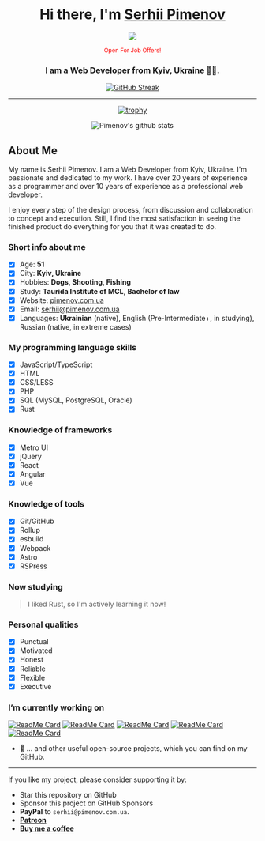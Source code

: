 <h1 align="center"> 
  Hi there, I'm <a href="https://pimenov.com.ua" target="_blank">Serhii Pimenov</a>
</h1>
<div align="center">

  ![](https://komarev.com/ghpvc/?username=olton)
  
  <div><small align="center" style="color: red">Open For Job Offers!</small></div>

</div>  
<h3 align="center">I am a Web Developer from Kyiv, Ukraine 💙💛.</h3>

<div align="center">
  <a href="https://git.io/streak-stats"><img src="https://github-readme-streak-stats.herokuapp.com?user=olton&theme=tokyonight&short_numbers=true" alt="GitHub Streak" /></a> 
</div>

---

<div align="center">

[![trophy](https://github-profile-trophy.vercel.app/?username=olton&column=6&theme=onedark&margin-w=2)](https://github.com/ryo-ma/github-profile-trophy)

</div>

<div align="center">

  ![Pimenov's github stats](https://github-readme-stats.vercel.app/api?username=olton&show_icons=true&count_private=true&theme=tokyonight)
  
</div>

## About Me

My name is Serhii Pimenov. I am a Web Developer from Kyiv, Ukraine. I'm passionate and dedicated to my work. 
I have over 20 years of experience as a programmer and over 10 years of experience as a professional web developer. 

I enjoy every step of the design process, from discussion and collaboration to concept and execution. 
Still, I find the most satisfaction in seeing the finished product do everything for you that it was created to do. 

### Short info about me
- [x] Age: **51**
- [x] City: **Kyiv, Ukraine**
- [x] Hobbies: **Dogs, Shooting, Fishing**
- [x] Study: **Taurida Institute of MCL**, **Bachelor of law**
- [x] Website: [pimenov.com.ua](https://pimenov.com.ua)
- [x] Email: [serhii@pimenov.com.ua](mailto:serhii@pimenov.com.ua)
- [x] Languages: **Ukrainian** (native), English (Pre-Intermediate+, in studying), Russian (native, in extreme cases) 

### My programming language skills

- [x] JavaScript/TypeScript
- [x] HTML
- [x] CSS/LESS
- [x] PHP
- [x] SQL (MySQL, PostgreSQL, Oracle)
- [x] Rust

### Knowledge of frameworks

- [x] Metro UI
- [x] jQuery
- [x] React
- [x] Angular
- [x] Vue

### Knowledge of tools

- [x] Git/GitHub
- [x] Rollup
- [x] esbuild
- [x] Webpack
- [x] Astro
- [x] RSPress   

### Now studying

> I liked Rust, so I'm actively learning it now!

### Personal qualities

- [x] Punctual
- [x] Motivated
- [x] Honest
- [x] Reliable
- [x] Flexible
- [x] Executive

### I’m currently working on
[![ReadMe Card](https://github-readme-stats.vercel.app/api/pin/?username=olton&repo=Metro-UI-CSS)](https://github.com/olton/Metro-UI-CSS)
[![ReadMe Card](https://github-readme-stats.vercel.app/api/pin/?username=olton&repo=easytest)](https://github.com/olton/easytest)
[![ReadMe Card](https://github-readme-stats.vercel.app/api/pin/?username=olton&repo=minataur2)](https://github.com/olton/minataur2)
[![ReadMe Card](https://github-readme-stats.vercel.app/api/pin/?username=olton&repo=terminal)](https://github.com/olton/terminal)
[![ReadMe Card](https://github-readme-stats.vercel.app/api/pin/?username=olton&repo=progress)](https://github.com/olton/progress)

- 🔭 ... and other useful open-source projects, which you can find on my GitHub.

---

If you like my project, please consider supporting it by:

+ Star this repository on GitHub
+ Sponsor this project on GitHub Sponsors
+ **PayPal** to `serhii@pimenov.com.ua`.
+ [**Patreon**](https://www.patreon.com/metroui)
+ [**Buy me a coffee**](https://buymeacoffee.com/pimenov)

